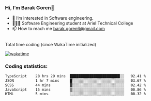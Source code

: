 ###  Hi, I’m Barak Goren👋
- 👀 I’m interested in Software engineering.
- 👨🏼‍🎓 Software Engineering student at Ariel Technical College
- 📫 How to reach me barak.goren6@gmail.com
##
Total time coding (since WakaTime initialized)

[![wakatime](https://wakatime.com/badge/user/5cc5ec80-a806-4ca2-a704-db29274e48cd.svg)](https://wakatime.com/@5cc5ec80-a806-4ca2-a704-db29274e48cd)

   
### Coding statistics:

<!--START_SECTION:waka-->

```txt
TypeScript    28 hrs 29 mins  ███████████████████████░░   92.41 %
JSON          1 hr 7 mins     █░░░░░░░░░░░░░░░░░░░░░░░░   03.67 %
SCSS          44 mins         ▓░░░░░░░░░░░░░░░░░░░░░░░░   02.42 %
JavaScript    15 mins         ▒░░░░░░░░░░░░░░░░░░░░░░░░   00.86 %
HTML          5 mins          ░░░░░░░░░░░░░░░░░░░░░░░░░   00.32 %
```

<!--END_SECTION:waka-->

<!---
barakgoren/barakgoren is a ✨ special ✨ repository because its `README.md` (this file) appears on your GitHub profile.
You can click the Preview link to take a look at your changes.
--->
